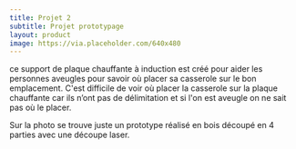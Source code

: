 ```yaml
---
title: Projet 2
subtitle: Projet prototypage
layout: product
image: https://via.placeholder.com/640x480
---
```


ce support de plaque chauffante à induction est créé pour aider les personnes aveugles pour savoir où placer sa casserole sur le bon emplacement. C'est difficile de voir où placer la casserole sur la plaque chauffante car ils n’ont pas de délimitation et si l'on est aveugle on ne sait pas où le placer.

Sur la photo se trouve juste un prototype réalisé en bois découpé en 4 parties avec une découpe laser.
